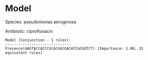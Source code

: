 
# Model

Species: pseudomonas aeruginosa

Antibiotic: ciprofloxacin

```
Model (Conjunction - 1 rules):
------------------------------
Presence(AAGTACCACCCGCACGGCGACATCGCGGTCT) [Importance: 1.00, 31 equivalent rules]

```


